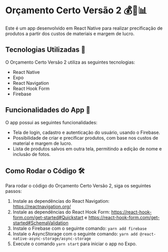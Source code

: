 # Orçamento Certo Versão 2 💰💸📊

Este é um app desenvolvido em React Native para realizar precificação de produtos a partir dos custos de materiais e margem de lucro. 

## Tecnologias Utilizadas 🚀

O Orçamento Certo Versão 2 utiliza as seguintes tecnologias:

- React Native
- Expo
- React Navigation
- React Hook Form
- Firebase

## Funcionalidades do App 📱

O app possui as seguintes funcionalidades:

- Tela de login, cadastro e autenticação do usuário, usando o Firebase.
- Possibilidade de criar e precificar produtos, com base nos custos de material e margem de lucro.
- Lista de produtos salvos em outra tela, permitindo a edição de nome e inclusão de fotos.

## Como Rodar o Código 🛠️

Para rodar o código do Orçamento Certo Versão 2, siga os seguintes passos:

1. Instale as dependências do React Navigation: https://reactnavigation.org/
2. Instale as dependências do React Hook Form: https://react-hook-form.com/get-started#Quickstart e https://react-hook-form.com/get-started#SchemaValidation
3. Instale o Firebase com o seguinte comando: `yarn add firebase`
4. Instale o AsyncStorage com o seguinte comando: `yarn add @react-native-async-storage/async-storage`
5. Execute o comando `yarn start` para iniciar o app no Expo.